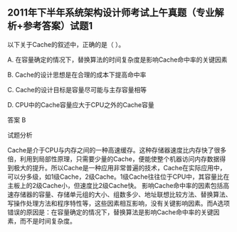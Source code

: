 ## 2011年下半年系统架构设计师考试上午真题（专业解析+参考答案）试题1
以下关于Cache的叙述中，正确的是（ ）。

A. 在容量确定的情况下，替换算法的时间复杂度是影响Cache命中率的关键因素

B. Cache的设计思想是在合理的成本下提高命中率

C. Cache的设计目标是容量尽可能与主存容量相等



D. CPU中的Cache容量应大于CPU之外的Cache容量



答案 B

试题分析



Cache是介于CPU与内存之间的一种高速缓存。这种存储器速度比内存快了很多倍，利用到局部性原理，只需要少量的Cache，便能使整个机器访问内存数据得到极大的提升。所以Cache是一种应用非常普遍的技术，Cache在实际应用中，可以分多级，如1级Cache，2级Cache。1级Cache往往位于CPU中，其容量比在主板上的2级Cache小，但速度比2级Cache快。
影响Cache命中率的因素包括高速存储器的容量、存储单元组的大小、组数多少、地址联想比较方法、替换算法、写操作处理方法和程序特性等，这些因素相互影响，没有关键影响因素。而A选项错误的原因是：在容量确定的情况下，替换算法是影响Cache命中率的关键因素，而不是时间复杂度。